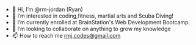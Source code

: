 - 👋 Hi, I’m @rm-jordan (Ryan)
- 👀 I’m interested in coding,fitness, martial arts and Scuba Diving!
- 🌱 I’m currently enrolled at BrainStation's Web Development Bootcamp.
- 💞️ I’m looking to collaborate on anything to grow my knowledge
- 📫 How to reach me rmj.codes@gmail.com

<!---
rm-jordan/rm-jordan is a ✨ special ✨ repository because its `README.md` (this file) appears on your GitHub profile.
You can click the Preview link to take a look at your changes.
--->
